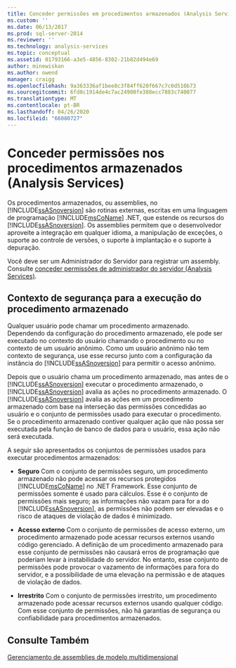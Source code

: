 ```yaml
---
title: Conceder permissões em procedimentos armazenados (Analysis Services) | Microsoft Docs
ms.custom: ''
ms.date: 06/13/2017
ms.prod: sql-server-2014
ms.reviewer: ''
ms.technology: analysis-services
ms.topic: conceptual
ms.assetid: 01793166-a3e5-4856-8302-21b82d494e69
author: minewiskan
ms.author: owend
manager: craigg
ms.openlocfilehash: 9a363336af1bee8c3f84ff620f667c7c0d510b73
ms.sourcegitcommit: 6fd8c1914de4c7ac24900fe388ecc7883c740077
ms.translationtype: MT
ms.contentlocale: pt-BR
ms.lasthandoff: 04/26/2020
ms.locfileid: "66080727"
---
```

# <a name="grant-permissions-on-stored-procedures-analysis-services"></a>Conceder permissões nos procedimentos armazenados (Analysis Services)
  Os procedimentos armazenados, ou assemblies, no [!INCLUDE[ssASnoversion](../includes/ssasnoversion-md.md)] são rotinas externas, escritas em uma linguagem de programação [!INCLUDE[msCoName](../includes/msconame-md.md)] .NET, que estende os recursos do [!INCLUDE[ssASnoversion](../includes/ssasnoversion-md.md)]. Os assemblies permitem que o desenvolvedor aproveite a integração em qualquer idioma, a manipulação de exceções, o suporte ao controle de versões, o suporte à implantação e o suporte à depuração.  
  
 Você deve ser um Administrador do Servidor para registrar um assembly. Consulte [conceder permissões de administrador do servidor &#40;Analysis Services&#41;](instances/grant-server-admin-rights-to-an-analysis-services-instance.md).  
  
## <a name="security-context-for-stored-procedure-execution"></a>Contexto de segurança para a execução do procedimento armazenado  
 Qualquer usuário pode chamar um procedimento armazenado. Dependendo da configuração do procedimento armazenado, ele pode ser executado no contexto do usuário chamando o procedimento ou no contexto de um usuário anônimo. Como um usuário anônimo não tem contexto de segurança, use esse recurso junto com a configuração da instância do [!INCLUDE[ssASnoversion](../includes/ssasnoversion-md.md)] para permitir o acesso anônimo.  
  
 Depois que o usuário chama um procedimento armazenado, mas antes de o [!INCLUDE[ssASnoversion](../includes/ssasnoversion-md.md)] executar o procedimento armazenado, o [!INCLUDE[ssASnoversion](../includes/ssasnoversion-md.md)] avalia as ações no procedimento armazenado. O [!INCLUDE[ssASnoversion](../includes/ssasnoversion-md.md)] avalia as ações em um procedimento armazenado com base na interseção das permissões concedidas ao usuário e o conjunto de permissões usado para executar o procedimento. Se o procedimento armazenado contiver qualquer ação que não possa ser executada pela função de banco de dados para o usuário, essa ação não será executada.  
  
 A seguir são apresentados os conjuntos de permissões usados para executar procedimentos armazenados:  
  
-   **Seguro** Com o conjunto de permissões seguro, um procedimento armazenado não pode acessar os recursos protegidos [!INCLUDE[msCoName](../includes/msconame-md.md)] no .NET Framework. Esse conjunto de permissões somente é usado para cálculos. Esse é o conjunto de permissões mais seguro; as informações não vazam para for a do [!INCLUDE[ssASnoversion](../includes/ssasnoversion-md.md)], as permissões não podem ser elevadas e o risco de ataques de violação de dados é minimizado.  
  
-   **Acesso externo** Com o conjunto de permissões de acesso externo, um procedimento armazenado pode acessar recursos externos usando código gerenciado. A definição de um procedimento armazenado para esse conjunto de permissões não causará erros de programação que poderiam levar à instabilidade do servidor. No entanto, esse conjunto de permissões pode provocar o vazamento de informações para fora do servidor, e a possibilidade de uma elevação na permissão e de ataques de violação de dados.  
  
-   **Irrestrito** Com o conjunto de permissões irrestrito, um procedimento armazenado pode acessar recursos externos usando qualquer código. Com esse conjunto de permissões, não há garantias de segurança ou confiabilidade para procedimentos armazenados.  
  
## <a name="see-also"></a>Consulte Também  
 [Gerenciamento de assemblies de modelo multidimensional](multidimensional-models/multidimensional-model-assemblies-management.md)  
  
  
